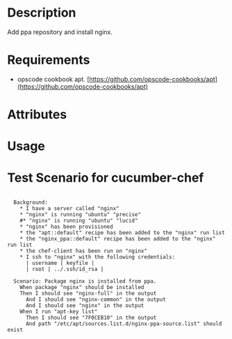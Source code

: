 Description
===========

Add ppa repository and install nginx.

Requirements
============

* opscode cookbook apt. [https://github.com/opscode-cookbooks/apt](https://github.com/opscode-cookbooks/apt)

Attributes
==========

Usage
=====

Test Scenario for cucumber-chef
====

<pre><code>
  Background:
    * I have a server called "nginx"
    * "nginx" is running "ubuntu" "precise"
    #* "nginx" is running "ubuntu" "lucid"
    * "nginx" has been provisioned
    * the "apt::default" recipe has been added to the "nginx" run list
    * the "nginx_ppa::default" recipe has been added to the "nginx" run list
    * the chef-client has been run on "nginx"
    * I ssh to "nginx" with the following credentials:
      | username | keyfile |
      | root | ../.ssh/id_rsa |

  Scenario: Package nginx is installed from ppa.
    When package "nginx" should be installed
    Then I should see "nginx-full" in the output
      And I should see "nginx-common" in the output
      And I should see "nginx" in the output
    When I run "apt-key list"
      Then I should see "7F0CEB10" in the output
      And path "/etc/apt/sources.list.d/nginx-ppa-source.list" should exist                
</code></pre>
